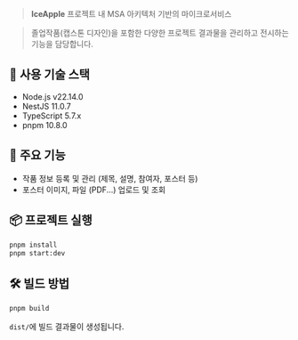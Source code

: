 > **IceApple** 프로젝트 내 MSA 아키텍처 기반의 마이크로서비스

> 졸업작품(캡스톤 디자인)을 포함한 다양한 프로젝트 결과물을 관리하고 전시하는 기능을 담당합니다.

## 🧱 사용 기술 스택
- Node.js v22.14.0
- NestJS 11.0.7
- TypeScript 5.7.x
- pnpm 10.8.0

## 🚀 주요 기능

- 작품 정보 등록 및 관리 (제목, 설명, 참여자, 포스터 등)
- 포스터 이미지, 파일 (PDF...) 업로드 및 조회

## 📦 프로젝트 실행

```bash
pnpm install
pnpm start:dev
```

## 🛠️ 빌드 방법
```bash
pnpm build
```

`dist/`에 빌드 결과물이 생성됩니다. 